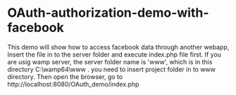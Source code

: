 # OAuth-authorization-demo-with-facebook
This demo will show how to access facebook data through another webapp,
Insert the file in to the server folder and execute index.php file first.
If you are usig wamp server, the server folder name  is 'www', which is in this directory C:\wamp64\www .
you need to insert project folder in to www directory. 
Then open the browser, go to http://localhost:8080/OAuth_demo/index.php
